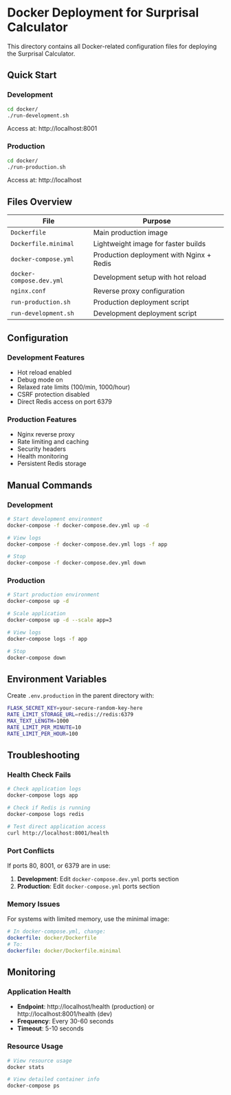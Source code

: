 # Docker Deployment for Surprisal Calculator

This directory contains all Docker-related configuration files for deploying the Surprisal Calculator.

## Quick Start

### Development
```bash
cd docker/
./run-development.sh
```
Access at: http://localhost:8001

### Production
```bash
cd docker/
./run-production.sh
```
Access at: http://localhost

## Files Overview

| File | Purpose |
|------|---------|
| `Dockerfile` | Main production image |
| `Dockerfile.minimal` | Lightweight image for faster builds |
| `docker-compose.yml` | Production deployment with Nginx + Redis |
| `docker-compose.dev.yml` | Development setup with hot reload |
| `nginx.conf` | Reverse proxy configuration |
| `run-production.sh` | Production deployment script |
| `run-development.sh` | Development deployment script |

## Configuration

### Development Features
- Hot reload enabled
- Debug mode on
- Relaxed rate limits (100/min, 1000/hour)
- CSRF protection disabled
- Direct Redis access on port 6379

### Production Features
- Nginx reverse proxy
- Rate limiting and caching
- Security headers
- Health monitoring
- Persistent Redis storage

## Manual Commands

### Development
```bash
# Start development environment
docker-compose -f docker-compose.dev.yml up -d

# View logs
docker-compose -f docker-compose.dev.yml logs -f app

# Stop
docker-compose -f docker-compose.dev.yml down
```

### Production
```bash
# Start production environment
docker-compose up -d

# Scale application
docker-compose up -d --scale app=3

# View logs
docker-compose logs -f app

# Stop
docker-compose down
```

## Environment Variables

Create `.env.production` in the parent directory with:

```bash
FLASK_SECRET_KEY=your-secure-random-key-here
RATE_LIMIT_STORAGE_URL=redis://redis:6379
MAX_TEXT_LENGTH=1000
RATE_LIMIT_PER_MINUTE=10
RATE_LIMIT_PER_HOUR=100
```

## Troubleshooting

### Health Check Fails
```bash
# Check application logs
docker-compose logs app

# Check if Redis is running
docker-compose logs redis

# Test direct application access
curl http://localhost:8001/health
```

### Port Conflicts
If ports 80, 8001, or 6379 are in use:

1. **Development**: Edit `docker-compose.dev.yml` ports section
2. **Production**: Edit `docker-compose.yml` ports section

### Memory Issues
For systems with limited memory, use the minimal image:

```yaml
# In docker-compose.yml, change:
dockerfile: docker/Dockerfile
# To:
dockerfile: docker/Dockerfile.minimal
```

## Monitoring

### Application Health
- **Endpoint**: http://localhost/health (production) or http://localhost:8001/health (dev)
- **Frequency**: Every 30-60 seconds
- **Timeout**: 5-10 seconds

### Resource Usage
```bash
# View resource usage
docker stats

# View detailed container info
docker-compose ps
```
```
